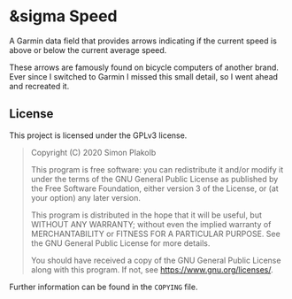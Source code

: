 # &sigma Speed

A Garmin data field that provides arrows indicating if the current speed is above or below the current average speed.

These arrows are famously found on bicycle computers of another brand. Ever since I switched to Garmin I missed this small detail, so I went ahead and recreated it.

## License

This project is licensed under the GPLv3 license. 

>    Copyright (C) 2020 Simon Plakolb
>
>   This program is free software: you can redistribute it and/or modify
>   it under the terms of the GNU General Public License as published by
>   the Free Software Foundation, either version 3 of the License, or
>   (at your option) any later version.
>
>   This program is distributed in the hope that it will be useful,
>   but WITHOUT ANY WARRANTY; without even the implied warranty of
>   MERCHANTABILITY or FITNESS FOR A PARTICULAR PURPOSE.  See the
>   GNU General Public License for more details.
>
>   You should have received a copy of the GNU General Public License
>   along with this program.  If not, see <https://www.gnu.org/licenses/>.

Further information can be found in the ```COPYING``` file.
